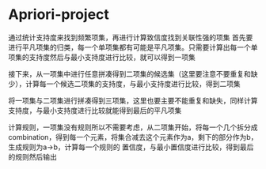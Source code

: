 # Apriori-project
通过统计支持度来找到频繁项集，再进行计算致信度找到关联性强的项集
首先要进行平凡项集的归类，每一个单项集都有可能是平凡项集。只需要计算出每一个单项集的支持度然后与最小支持度进行比较，就可以得到一项集


接下来，从一项集中进行任意拼凑得到二项集的候选集（这里要注意不要重复和缺少），计算每一个候选二项集的支持度，与最小支持度进行比较，得到二项集


将一项集与二项集进行拼凑得到三项集，这里也要主要不能重复和缺失，同样计算支持度，与最小支持度进行比较就能得到最后的平凡项集

计算规则，一项集没有规则所以不需要考虑，从二项集开始，将每一个几个拆分成combination，得到每一个元素，将集合减去这个元素作为a，剩下的部分作为b，生成规则为a->b，计算每一个规则的
置信度，与最小置信度进行比较，得到最后的规则然后输出
